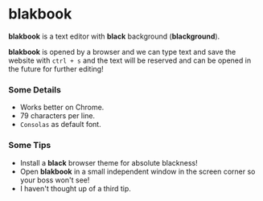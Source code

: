 # blakbook

**blakbook** is a text editor with **black** background (**blackground**).

**blakbook** is opened by a browser and we can type text and save the website with `ctrl + s` and the text will be reserved and can be opened in the future for further editing!

### Some Details
- Works better on Chrome.
- 79 characters per line.
- `Consolas` as default font.

### Some Tips
- Install a **black** browser theme for absolute blackness!
- Open **blakbook** in a small independent window in the screen corner so your boss won't see!
- I haven't thought up of a third tip.
